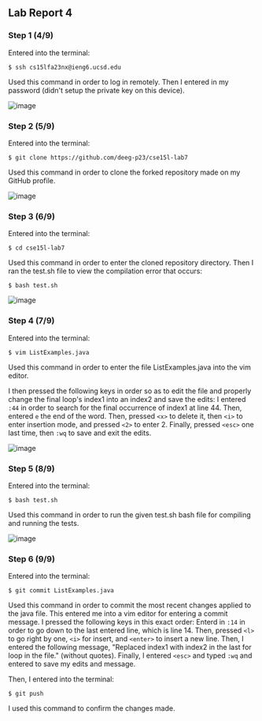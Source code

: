 ## Lab Report 4
### Step 1 (4/9)
Entered into the terminal: 
```
$ ssh cs15lfa23nx@ieng6.ucsd.edu
```
Used this command in order to log in remotely.
Then I entered in my password (didn't setup the private key on this device).

![image](https://github.com/deeg-p23/cse15l-labs/assets/133953132/6fda7827-60d9-4171-8ba2-c9dde5b66463)

### Step 2 (5/9)

Entered into the terminal:
```
$ git clone https://github.com/deeg-p23/cse15l-lab7
```
Used this command in order to clone the forked repository made on my GitHub profile.

![image](https://github.com/deeg-p23/cse15l-labs/assets/133953132/143a8577-3921-4226-a67b-fa70e639ce4a)

### Step 3 (6/9)

Entered into the terminal:
```
$ cd cse15l-lab7
```
Used this command in order to enter the cloned repository directory.
Then I ran the test.sh file to view the compilation error that occurs:
```
$ bash test.sh
```

![image](https://github.com/deeg-p23/cse15l-labs/assets/133953132/13b00aea-0c54-4c4f-9c7c-a93a4abd1954)

### Step 4 (7/9)

Entered into the terminal:
```
$ vim ListExamples.java
```
Used this command in order to enter the file ListExamples.java into the vim editor.

I then pressed the following keys in order so as to edit the file and properly change the final loop's index1 into an index2 and save the edits:
I entered ```:44``` in order to search for the final occurrence of index1 at line 44.
Then, entered ```e``` the end of the word. Then, pressed ```<x>``` to delete it, then ```<i>``` to enter insertion mode, and pressed ```<2>``` to enter 2.
Finally, pressed ```<esc>``` one last time, then ```:wq``` to save and exit the edits.

![image](https://github.com/deeg-p23/cse15l-labs/assets/133953132/74183a39-b3a5-45c7-93bc-6ed8ba2602c2)

### Step 5 (8/9)

Entered into the terminal:
```
$ bash test.sh
```
Used this command in order to run the given test.sh bash file for compiling and running the tests.

![image](https://github.com/deeg-p23/cse15l-labs/assets/133953132/78387666-5ed0-4c2b-b5cf-7eb1219c95a0)

### Step 6 (9/9)

Entered into the terminal:
```
$ git commit ListExamples.java
```
Used this command in order to commit the most recent changes applied to the java file.
This entered me into a vim editor for entering a commit message.
I pressed the following keys in this exact order:
Enterd in ```:14``` in order to go down to the last entered line, which is line 14. Then, pressed ```<l>``` to go right by one, ```<i>``` for insert, and ```<enter>``` to insert a new line. Then, I entered the following message, "Replaced index1 with index2 in the last for loop in the file." (without quotes).
Finally, I entered ```<esc>``` and typed ```:wq``` and entered to save my edits and message. 

Then, I entered into the terminal:
```
$ git push
```
I used this command to confirm the changes made.

